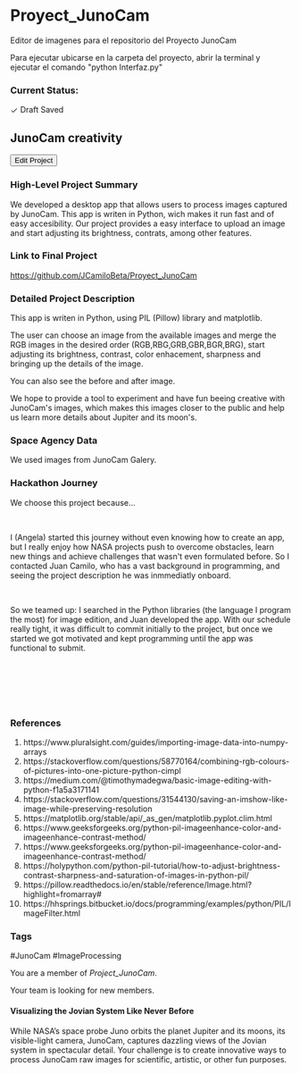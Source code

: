 # Proyect_JunoCam
 Editor de imagenes para el repositorio del Proyecto JunoCam

 Para ejecutar ubicarse en la carpeta del proyecto, abrir la terminal y ejecutar el comando "python Interfaz.py"



<div class="ReactTabs__TabPanel ReactTabs__TabPanel--selected" role="tabpanel" id="react-tabs-1" aria-labelledby="react-tabs-0" style=""><div><div><div class="projectStatusWrapper-2FJmwJBq4QlQ9EsqMsQ2-N"><h3 class="projectStatusTitle-3c2EWZv3A0LFcrBcjxuT5u">Current Status:</h3><div class="projectStatus-3pMQcd46fqq8CRB5QII-cl savedDraft-3Ax2vuWdJWzmEz2Afr2dql"><svg fill="currentColor" preserveAspectRatio="xMidYMid meet" height="1em" width="1em" viewBox="0 0 40 40" style="vertical-align: middle;"><g><path d="m15 27l17.7-17.7 2.3 2.3-20 20-9.3-9.3 2.3-2.3z"></path></g></svg><!-- react-text: 246 --><font _mstmutation="1"> Draft Saved</font><!-- /react-text --></div></div><div class="page-with-sidebar-iiaV4CHU1J7qpgoWbK9zz "><div class="main-content-2QLbBfQF3TIFl-se5-pbt3 "><div class="page-content-2V6D49XodOgEJrIhieLhxr none-1JelvxJ8lHI5T39eloReMF "><div class="projectHeading-33Uzzm5zXf_O0SjX9fJOsk"><h2 class="projectTitle-3LvfRfsHOViXkTzBKr_00K">JunoCam creativity</h2><div class="cta-wrap-2qph6KKP680iBxRQlh26XU"><button class="cta-24STx9Iwyn6Os5lgIDKZYc">Edit Project</button></div></div></div><div class="page-content-2V6D49XodOgEJrIhieLhxr none-1JelvxJ8lHI5T39eloReMF "><div><div class="projectInfo-2MQvGYmLR689Cqu_ZoONR"><h3 class="headingLabels-1AXu9MZZsiMmfl-IU76lQE">High-Level Project Summary</h3><div class="projectResponseCallout-3Cp7gqWQLzbjT-4bx2RViH"><p>We developed a desktop app that allows users to process images captured by JunoCam. This app is writen in Python, wich makes it run fast and of easy accesibility. Our project provides a easy interface to upload an image and start adjusting its brightness, contrats, among other features.</p></div></div><div class="projectInfo-2MQvGYmLR689Cqu_ZoONR"><h3 class="headingLabels-1AXu9MZZsiMmfl-IU76lQE">Link to Final Project</h3><div class="projectResponse-8B-saiH5e0gVP7EXIJv3U"><p><a target="_blank" rel="noopener noreferrer" href="https://github.com/JCamiloBeta/Proyect_JunoCam">https://github.com/JCamiloBeta/Proyect_JunoCam</a></p></div></div><div class="projectInfo-2MQvGYmLR689Cqu_ZoONR"><h3 class="headingLabels-1AXu9MZZsiMmfl-IU76lQE">Detailed Project Description</h3><div class="projectResponse-8B-saiH5e0gVP7EXIJv3U"><p>This app is writen in Python, using PIL (Pillow) library and matplotlib.</p><p>The user can choose an image from the available images and merge the RGB images in the desired order (RGB,RBG,GRB,GBR,BGR,BRG), start adjusting its brightness, contrast, color enhacement, sharpness and bringing up the details of the image.</p><p>You can also see the before and after image.</p><p>We hope to provide a tool to experiment and have fun beeing creative with JunoCam's images, which makes this images closer to the public and help us learn more details about Jupiter and its moon's.</p></div></div><div class="projectInfo-2MQvGYmLR689Cqu_ZoONR"><h3 class="headingLabels-1AXu9MZZsiMmfl-IU76lQE">Space Agency Data</h3><div class="projectResponse-8B-saiH5e0gVP7EXIJv3U"><p>We used images from JunoCam Galery.</p></div></div><div class="projectInfo-2MQvGYmLR689Cqu_ZoONR"><h3 class="headingLabels-1AXu9MZZsiMmfl-IU76lQE">Hackathon Journey</h3><div class="projectResponse-8B-saiH5e0gVP7EXIJv3U"><p>We choose this project because...</p><p><br></p><p>I (Angela) started this journey without even knowing how to create an app, but I really enjoy how NASA projects push to overcome obstacles, learn new things and achieve challenges that wasn't even formulated before. So I contacted Juan Camilo, who has a vast background in programming, and seeing the project description he was inmmediatly onboard. </p><p><br></p><p>So we teamed up: I searched in the Python libraries (the language I program the most) for image edition, and Juan developed the app. With our schedule really tight, it was difficult to commit initially to the project, but once we started we got motivated and kept programming until the app was functional to submit.</p><p><br></p><p><br></p><p><br></p></div></div><div class="projectInfo-2MQvGYmLR689Cqu_ZoONR"><h3 class="headingLabels-1AXu9MZZsiMmfl-IU76lQE">References</h3><div class="projectResponse-8B-saiH5e0gVP7EXIJv3U"><ol><li>https://www.pluralsight.com/guides/importing-image-data-into-numpy-arrays</li><li>https://stackoverflow.com/questions/58770164/combining-rgb-colours-of-pictures-into-one-picture-python-cimpl</li><li>https://medium.com/@timothymadegwa/basic-image-editing-with-python-f1a5a3171141</li><li>https://stackoverflow.com/questions/31544130/saving-an-imshow-like-image-while-preserving-resolution</li><li>https://matplotlib.org/stable/api/_as_gen/matplotlib.pyplot.clim.html</li><li>https://www.geeksforgeeks.org/python-pil-imageenhance-color-and-imageenhance-contrast-method/</li><li>https://www.geeksforgeeks.org/python-pil-imageenhance-color-and-imageenhance-contrast-method/</li><li>https://holypython.com/python-pil-tutorial/how-to-adjust-brightness-contrast-sharpness-and-saturation-of-images-in-python-pil/</li><li>https://pillow.readthedocs.io/en/stable/reference/Image.html?highlight=fromarray#</li><li>https://hhsprings.bitbucket.io/docs/programming/examples/python/PIL/ImageFilter.html</li></ol></div></div><div class="projectInfo-2MQvGYmLR689Cqu_ZoONR"><h3 class="headingLabels-1AXu9MZZsiMmfl-IU76lQE">Tags</h3><div class="projectResponse-8B-saiH5e0gVP7EXIJv3U"><p>#JunoCam #ImageProcessing</p></div></div></div></div></div><div class="sidebar-2MG27682Nj-qse03Cl7tXB "><div class="card-37o-BkCY1bW0q2Nv-zhxmz "><p><!-- react-text: 284 --><font _mstmutation="1">You are a member of <em _mstmutation="1">Project_JunoCam</em>.</font><!-- /react-text --><!-- react-text: 286 --><!-- /react-text --></p><p>Your team is looking for new members.</p></div><div class="card-37o-BkCY1bW0q2Nv-zhxmz "><h4 class="cardTitle-2ewlMpQUsvN0sfTxS8A0Lw">Visualizing the Jovian System Like Never Before</h4><p class="cardDescription-7Pdw7wVVt8_u_8Skqwejk">While NASA’s space probe Juno orbits the planet Jupiter and its moons, its visible-light camera, JunoCam, captures dazzling views of the Jovian system in spectacular detail. Your challenge is to create innovative ways to process JunoCam raw images for scientific, artistic, or other fun purposes.</p></div></div></div></div></div></div>